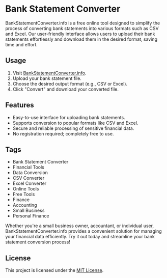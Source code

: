 # Bank Statement Converter

BankStatementConverter.info is a free online tool designed to simplify the process of converting bank statements into various formats such as CSV and Excel. Our user-friendly interface allows users to upload their bank statements effortlessly and download them in the desired format, saving time and effort.

## Usage

1. Visit [BankStatementConverter.info](https://www.bankstatementconverter.info).
2. Upload your bank statement file.
3. Choose the desired output format (e.g., CSV or Excel).
4. Click "Convert" and download your converted file.

## Features

- Easy-to-use interface for uploading bank statements.
- Supports conversion to popular formats like CSV and Excel.
- Secure and reliable processing of sensitive financial data.
- No registration required; completely free to use.

## Tags

- Bank Statement Converter
- Financial Tools
- Data Conversion
- CSV Converter
- Excel Converter
- Online Tools
- Free Tools
- Finance
- Accounting
- Small Business
- Personal Finance

Whether you're a small business owner, accountant, or individual user, BankStatementConverter.info provides a convenient solution for managing your financial data efficiently. Try it out today and streamline your bank statement conversion process!

## License

This project is licensed under the [MIT License](LICENSE).

